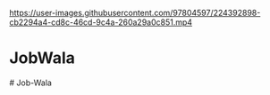 


https://user-images.githubusercontent.com/97804597/224392898-cb2294a4-cd8c-46cd-9c4a-260a29a0c851.mp4


# JobWala
#   J o b - W a l a  
 